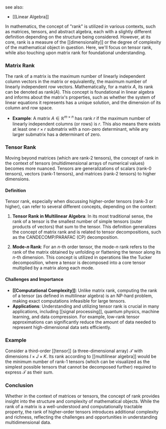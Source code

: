 see also:
- [[Linear Algebra]]

In mathematics, the concept of "rank" is utilized in various contexts, such as matrices, tensors, and abstract algebra, each with a slightly different definition depending on the structure being considered. However, at its core, rank is a measure of the [[dimensionality]] or the degree of complexity of the mathematical object in question. Here, we'll focus on tensor rank, while also touching upon matrix rank for foundational understanding.

### Matrix Rank

The rank of a matrix is the maximum number of linearly independent column vectors in the matrix or equivalently, the maximum number of linearly independent row vectors. Mathematically, for a matrix $A$, its rank can be denoted as $\text{rank}(A)$. This concept is foundational in linear algebra and informs about the matrix's properties, such as whether the system of linear equations it represents has a unique solution, and the dimension of its column and row space.

- **Example**: A matrix $A \in \mathbb{R}^{m \times n}$ has rank $r$ if the maximum number of linearly independent columns (or rows) is $r$. This also means there exists at least one $r \times r$ submatrix with a non-zero determinant, while any larger submatrix has a determinant of zero.

### Tensor Rank

Moving beyond matrices (which are rank-2 tensors), the concept of rank in the context of tensors (multidimensional arrays of numerical values) becomes more nuanced. Tensors are generalizations of scalars (rank-0 tensors), vectors (rank-1 tensors), and matrices (rank-2 tensors) to higher dimensions.

#### Definition

Tensor rank, especially when discussing higher-order tensors (rank-3 or higher), can refer to several different concepts, depending on the context:

1. **Tensor Rank in Multilinear Algebra**: In its most traditional sense, the rank of a tensor is the smallest number of simple tensors (outer products of vectors) that sum to the tensor. This definition generalizes the concept of matrix rank and is related to tensor decompositions, such as the CANDECOMP/PARAFAC (CP) decomposition.

2. **Mode-$n$ Rank**: For an $n$-th order tensor, the mode-$n$ rank refers to the rank of the matrix obtained by unfolding or flattening the tensor along its $n$-th dimension. This concept is utilized in operations like the Tucker decomposition, where a tensor is decomposed into a core tensor multiplied by a matrix along each mode.

#### Challenges and Importance

- **[[Computational Complexity]]**: Unlike matrix rank, computing the rank of a tensor (as defined in multilinear algebra) is an NP-hard problem, making exact computations infeasible for large tensors.
- **Applications**: Understanding and utilizing tensor rank is crucial in many applications, including [[signal processing]], quantum physics, machine learning, and data compression. For example, low-rank tensor approximations can significantly reduce the amount of data needed to represent high-dimensional data sets efficiently.

### Example

Consider a third-order [[tensor]] (a three-dimensional array) $\mathcal{T}$ with dimensions $I \times J \times K$. Its rank according to [[multilinear algebra]] would be the minimum number of rank-1 tensors (which can be visualized as the simplest possible tensors that cannot be decomposed further) required to express $\mathcal{T}$ as their sum.

### Conclusion

Whether in the context of matrices or tensors, the concept of rank provides insight into the structure and complexity of mathematical objects. While the rank of a matrix is a well-understood and computationally tractable property, the rank of higher-order tensors introduces additional complexity and richness, reflecting the challenges and opportunities in understanding multidimensional data.